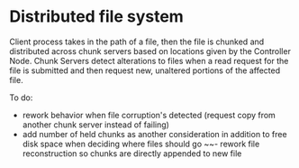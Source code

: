 # Distributed file system

Client process takes in the path of a file, then the file is chunked and distributed across chunk servers based on locations given by the Controller Node. Chunk Servers detect alterations to files when a read request for the file is submitted and then request new, unaltered portions of the affected file.

To do: 
- rework behavior when file corruption's detected (request copy from another chunk server instead of failing)
- add number of held chunks as another consideration in addition to free disk space when deciding where files should go
~~- rework file reconstruction so chunks are directly appended to new file

